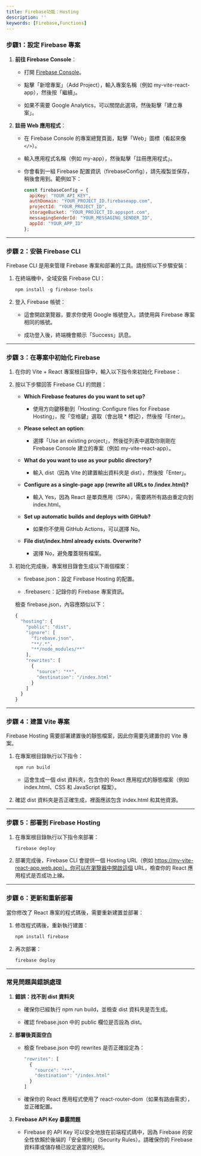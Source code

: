 ```yaml
---
title: Firebase功能：Hosting  
description: ''
keywords: [Firebase,Functions]
---
```


### 步驟1：設定 Firebase 專案

1. **前往 Firebase Console**：

   - 打開 [Firebase Console](https://console.firebase.google.com/)。

   - 點擊「新增專案」（Add Project），輸入專案名稱（例如 my-vite-react-app），然後按「繼續」。

   - 如果不需要 Google Analytics，可以關閉此選項，然後點擊「建立專案」。

2. **註冊 Web 應用程式**：

   - 在 Firebase Console 的專案總覽頁面，點擊「Web」圖標（看起來像 `</>`）。

   - 輸入應用程式名稱（例如 my-app），然後點擊「註冊應用程式」。

   - 你會看到一組 Firebase 配置資訊（firebaseConfig），請先複製並保存，稍後會用到。範例如下：

      ```javascript
      const firebaseConfig = {
        apiKey: "YOUR_API_KEY",
        authDomain: "YOUR_PROJECT_ID.firebaseapp.com",
        projectId: "YOUR_PROJECT_ID",
        storageBucket: "YOUR_PROJECT_ID.appspot.com",
        messagingSenderId: "YOUR_MESSAGING_SENDER_ID",
        appId: "YOUR_APP_ID"
      };
      ```

---

### 步驟 2：安裝 Firebase CLI

Firebase CLI 是用來管理 Firebase 專案和部署的工具。請按照以下步驟安裝：

1. 在終端機中，全域安裝 Firebase CLI：

   ```javascript
   npm install -g firebase-tools
   ```

2. 登入 Firebase 帳號：

   - 這會開啟瀏覽器，要求你使用 Google 帳號登入。請使用與 Firebase 專案相同的帳號。

   - 成功登入後，終端機會顯示「Success」訊息。

---

### 步驟 3：在專案中初始化 Firebase

1. 在你的 Vite + React 專案根目錄中，輸入以下指令來初始化 Firebase：

2. 按以下步驟回答 Firebase CLI 的問題：

   - **Which Firebase features do you want to set up?**

      - 使用方向鍵移動到「Hosting: Configure files for Firebase Hosting」，按「空格鍵」選取（會出現 \* 標記），然後按「Enter」。

   - **Please select an option**:

      - 選擇「Use an existing project」，然後從列表中選取你剛剛在 Firebase Console 建立的專案（例如 my-vite-react-app）。

   - **What do you want to use as your public directory?**

      - 輸入 dist（因為 Vite 的建置輸出資料夾是 dist），然後按「Enter」。

   - **Configure as a single-page app (rewrite all URLs to /index.html)?**

      - 輸入 Yes，因為 React 是單頁應用（SPA），需要將所有路由重定向到 index.html。

   - **Set up automatic builds and deploys with GitHub?**

      - 如果你不使用 GitHub Actions，可以選擇 No。

   - **File dist/index.html already exists. Overwrite?**

      - 選擇 No，避免覆蓋現有檔案。

3. 初始化完成後，專案根目錄會生成以下兩個檔案：

   - firebase.json：設定 Firebase Hosting 的配置。

   - .firebaserc：記錄你的 Firebase 專案資訊。

   檢查 firebase.json，內容應類似以下：

   ```javascript
   {
     "hosting": {
       "public": "dist",
       "ignore": [
         "firebase.json",
         "**/.*",
         "**/node_modules/**"
       ],
       "rewrites": [
         {
           "source": "**",
           "destination": "/index.html"
         }
       ]
     }
   }
   ```

---

### 步驟 4：建置 Vite 專案

Firebase Hosting 需要部署建置後的靜態檔案，因此你需要先建置你的 Vite 專案。

1. 在專案根目錄執行以下指令：

   ```javascript
   npm run build
   ```

   - 這會生成一個 dist 資料夾，包含你的 React 應用程式的靜態檔案（例如 index.html、CSS 和 JavaScript 檔案）。

2. 確認 dist 資料夾是否正確生成，裡面應該包含 index.html 和其他資源。

---

### 步驟 5：部署到 Firebase Hosting

1. 在專案根目錄執行以下指令來部署：

   ```javascript
   firebase deploy
   ```

2. 部署完成後，Firebase CLI 會提供一個 Hosting URL（例如 https://my-vite-react-app.web.app）。你可以在瀏覽器中開啟這個 URL，檢查你的 React 應用程式是否成功上線。

---

### 步驟 6：更新和重新部署

當你修改了 React 專案的程式碼後，需要重新建置並部署：

1. 修改程式碼後，重新執行建置：

   ```javascript
   npm install firebase
   ```

2. 再次部署：

   ```javascript
   firebase deploy
   ```

---

### 常見問題與錯誤處理

1. **錯誤：找不到 dist 資料夾**

   - 確保你已經執行 npm run build，並檢查 dist 資料夾是否生成。

   - 確認 firebase.json 中的 public 欄位是否設為 dist。

2. **部署後頁面空白**

   - 檢查 firebase.json 中的 rewrites 是否正確設定為：

      ```javascript
      "rewrites": [
        {
          "source": "**",
          "destination": "/index.html"
        }
      ]
      ```

   - 確保你的 React 應用程式使用了 react-router-dom（如果有路由需求），並正確配置。

3. **Firebase API Key 暴露問題**

   - Firebase 的 API Key 可以安全地放在前端程式碼中，因為 Firebase 的安全性依賴於後端的「安全規則」（Security Rules）。請確保你的 Firebase 資料庫或儲存桶已設定適當的規則。